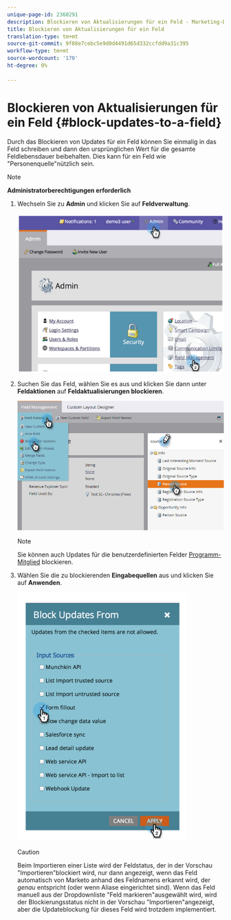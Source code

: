 ```yaml
---
unique-page-id: 2360291
description: Blockieren von Aktualisierungen für ein Feld - Marketing-Dokumente - Produktdokumentation
title: Blockieren von Aktualisierungen für ein Feld
translation-type: tm+mt
source-git-commit: 9f88e7cebc5e9d0d4491d65d332ccfdd9a31c395
workflow-type: tm+mt
source-wordcount: '170'
ht-degree: 0%

---
```



# Blockieren von Aktualisierungen für ein Feld {#block-updates-to-a-field}

Durch das Blockieren von Updates für ein Feld können Sie einmalig in das Feld schreiben und dann den ursprünglichen Wert für die gesamte Feldlebensdauer beibehalten. Dies kann für ein Feld wie &quot;Personenquelle&quot;nützlich sein.

>[!NOTE]
>
>**Administratorberechtigungen erforderlich**

1. Wechseln Sie zu **Admin** und klicken Sie auf **Feldverwaltung**.

   ![](assets/image2014-9-24-13-3a54-3a40.png)

1. Suchen Sie das Feld, wählen Sie es aus und klicken Sie dann unter **Feldaktionen** auf **Feldaktualisierungen blockieren**.

   ![](assets/two-1.png)

   >[!NOTE]
   >
   >Sie können auch Updates für die benutzerdefinierten Felder [Programm-Mitglied](/help/marketo/product-docs/core-marketo-concepts/programs/working-with-programs/program-member-custom-fields.md) blockieren.

1. Wählen Sie die zu blockierenden **Eingabequellen** aus und klicken Sie auf **Anwenden**.

   ![](assets/image2014-9-24-13-3a55-3a16.png)

   >[!CAUTION]
   >
   >Beim Importieren einer Liste wird der Feldstatus, der in der Vorschau &quot;Importieren&quot;blockiert wird, nur dann angezeigt, wenn das Feld automatisch von Marketo anhand des Feldnamens erkannt wird, der _genau_ entspricht (oder wenn Aliase eingerichtet sind). Wenn das Feld manuell aus der Dropdownliste &quot;Feld markieren&quot;ausgewählt wird, wird der Blockierungsstatus nicht in der Vorschau &quot;Importieren&quot;angezeigt, aber die Updateblockung für dieses Feld wird trotzdem implementiert.
